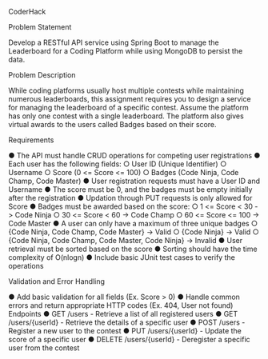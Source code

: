 CoderHack

Problem Statement

Develop a RESTful API service using Spring Boot to manage the Leaderboard for a Coding Platform while using MongoDB to persist the data.

Problem Description

While coding platforms usually host multiple contests while maintaining numerous leaderboards, this assignment requires you to design a service for managing the leaderboard of a specific contest. Assume the platform has only one contest with a single leaderboard. The platform also gives virtual awards to the users called Badges based on their score.

Requirements

●	The API must handle CRUD operations for competing user registrations
●	Each user has the following fields: 
    ○	User ID (Unique Identifier)
    ○	Username
    ○	Score (0 <= Score <= 100)
    ○	Badges (Code Ninja, Code Champ, Code Master)
●	User registration requests must have a User ID and Username
●	The score must be 0, and the badges must be empty initially after the registration
●	Updation through PUT requests is only allowed for Score
●	Badges must be awarded based on the score:
    ○	1 <= Score < 30 -> Code Ninja
    ○	30 <= Score < 60 -> Code Champ
    ○	60 <= Score <= 100 -> Code Master
●	A user can only have a maximum of three unique badges
    ○	{Code Ninja, Code Champ, Code Master} -> Valid
    ○	{Code Ninja} -> Valid
    ○	{Code Ninja, Code Champ, Code Master, Code Ninja} -> Invalid
●	User retrieval must be sorted based on the score
●	Sorting should have the time complexity of O(nlogn)
●	Include basic JUnit test cases to verify the operations

Validation and Error Handling

●	Add basic validation for all fields (Ex. Score > 0)
●	Handle common errors and return appropriate HTTP codes (Ex. 404, User not found)
Endpoints
●	GET /users - Retrieve a list of all registered users
●	GET /users/{userId} - Retrieve the details of a specific user
●	POST /users - Register a new user to the contest
●	PUT /users/{userId} - Update the score of a specific user
●	DELETE /users/{userId} - Deregister a specific user from the contest
